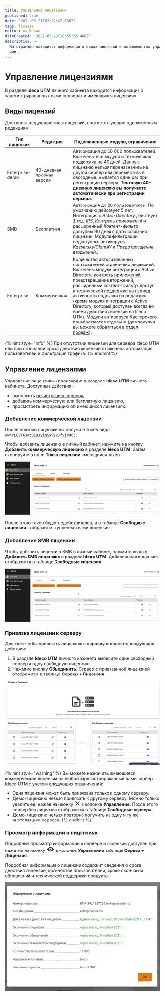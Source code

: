 ```yaml
---
title: Управление лицензиями
published: true
date: '2021-06-21T07:22:47.686Z'
tags: license
editor: markdown
dateCreated: '2021-05-28T10:55:35.440Z'
description: >-
  На странице находится информация о видах лицензий и возможностях управления
  ими.
---
```


# Управление лицензиями

В разделе **Ideco UTM** личного кабинета находится информация о зарегистрированных вами серверах и имеющихся лицензиях.

## Виды лицензий

Доступны следующие типы лицензий, соответствующие одноименным редакциям:

| Тип лицензии    | Редакция                  | Подключенные модули, ограничение                                                                                                                                                                                                                                                                                                                                                                                                                                                                                          |
| --------------- | ------------------------- | ------------------------------------------------------------------------------------------------------------------------------------------------------------------------------------------------------------------------------------------------------------------------------------------------------------------------------------------------------------------------------------------------------------------------------------------------------------------------------------------------------------------------- |
| Enterprise-demo | 40-дневная пробная версия | Авторизация до 10 000 пользователей. Включены все модули и техническая поддержка на 40 дней. Данную лицензию нельзя переназначить на другой сервер или переместить в свободные. Выдается один раз при регистрации сервера. **Тестовую 40-дневную лицензию вы получаете автоматически при регистрации сервера.**                                                                                                                                                                                                           |
| SMB             | Бесплатная                | Авторизация до 20 пользователей. По умолчанию действует 5 лет. Интеграция с _Active Directory_ действует 1 год. _IPS_, _Контроль приложений_ и расширенный _Контент-фильтр_ доступны 90 дней с даты создания лицензии. Модули фильтрации недоступны: антивирусы _Kaspersky/ClamAV_ и _Предотвращение вторжений_..                                                                                                                                                                                                         |
| Enterprise      | Коммерческая              | Количество авторизованных пользователей ограничено лицензией. Включены модули интеграции с Active Directory, контроль приложений, предотвращение вторжений, расширенный контент-фильтр, доступ к технической поддержке на период активности подписки на редакцию (кроме модуля интеграции с Active Directory, который доступен всегда во время действия лицензии на Ideco UTM). Модули антивируса Касперского приобретаются отдельно (для покупки вы можете обратиться в [отдел продаж](https://2020.ideco.ru/contacts)). |

{% hint style="info" %}
При отсутствии лицензии для сервера Ideco UTM или при окончании срока действия лицензии отключена авторизация пользователей и фильтрация трафика.
{% endhint %}

## Управление лицензиями

Управление лицензиями происходит в разделе **Ideco UTM** личного кабинета. Доступные действия:

* выполнить [регистрацию сервера](server-registration.md),
* добавить коммерческую или бесплатную лицензию,
* просмотреть информацию об имеющихся лицензиях.

### Добавление коммерческой лицензии

После покупки лицензии вы получите токен вида: `owhYLGvT6Xmt819JyinSxREkJfvjVO63`.

Чтобы добавить лицензию в личный кабинет, нажмите на кнопку **Добавить коммерческую лицензию** в разделе **Ideco UTM**. Затем скопируйте в поле **Токен лицензии** имеющийся токен.

![](../.gitbook/assets/lk-token.gif)

После этого токен будет недействителен, а в таблице **Свободные лицензии** отобразится купленная вами лицензия.

### Добавление SMB лицензии

Чтобы добавить лицензию SMB в личный кабинет, нажмите кнопку **Добавить SMB лицензию** в разделе **Ideco UTM**. Добавленная лицензия отобразится в таблице **Свободные лицензии**.

![](../.gitbook/assets/lk-smb.gif)

### Привязка лицензии к серверу

Для того чтобы привязать лицензию к серверу выполните следующие действия:

1. В разделе **Ideco UTM** личного кабинета выберите один свободный сервер и одну свободную лицензию.
2. Нажмите кнопку **Объединить**. Сервер с привязанной лицензией отобразится в таблице **Сервер + Лицензия**.

![](../.gitbook/assets/lk-license.gif)

{% hint style="warning" %}
Вы можете назначить имеющиеся коммерческие лицензии на любой зарегистрированный вами сервер Ideco UTM с учетом следующих ограничений:

* Одна лицензия может быть привязана только к одному серверу.
* Демо-лицензию нельзя привязать к другому серверу. Можно только удалить ее, нажав на иконку ![](../.gitbook/assets/krest.png) в колонке **Управление**. После этого сервер без лицензии отобразится в таблице **Свободные сервера**.
* Демо-лицензию нельзя повторно получить на одну и ту же инсталляцию сервера.
{% endhint %}

### Просмотр информации о лицензиях

Подробный просмотр информации о сервере и лицензии доступен при нажатии на иконку ![](<../.gitbook/assets/eye-icon (6).png>) в колонке **Управление** таблицы **Сервер + Лицензия**.

Подробная информация о лицензии содержит сведения о сроке действия лицензии, количестве пользователей, сроке окончания обновлений и технической поддержки продукта.

![](../.gitbook/assets/show-licence.JPG)

